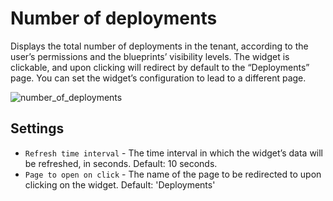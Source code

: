 # Number of deployments
Displays the total number of deployments in the tenant, according to the user’s permissions and the blueprints’ visibility levels.
The widget is clickable, and upon clicking will redirect by default to the “Deployments” page. You can set the widget’s configuration to lead to a different page.

![number_of_deployments](https://docs.cloudify.co/latest/images/ui/widgets/num_of_deployments.png)


## Settings

* `Refresh time interval` - The time interval in which the widget’s data will be refreshed, in seconds. Default: 10 seconds.
* `Page to open on click` -  The name of the page to be redirected to upon clicking on the widget. Default: 'Deployments'

